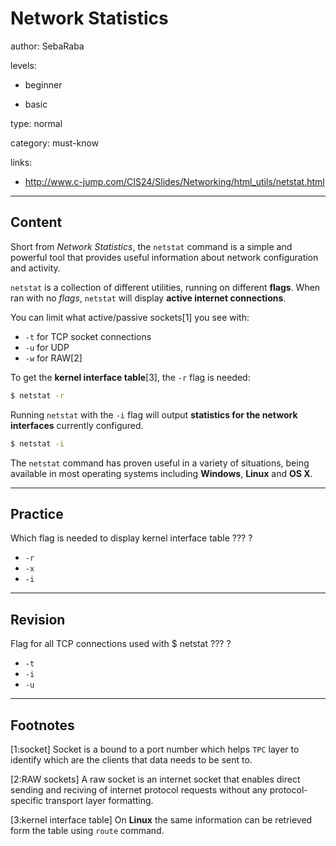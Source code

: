 # Network Statistics
author: SebaRaba

levels:

  - beginner

  - basic

type: normal

category: must-know

links:

  - http://www.c-jump.com/CIS24/Slides/Networking/html_utils/netstat.html

---
## Content

Short from *Network Statistics*, the `netstat` command is a simple and powerful tool that provides useful information about network configuration and activity.

`netstat` is a collection of different utilities, running on different **flags**. When ran with no *flags*, `netstat` will display **active internet connections**.

You can limit what active/passive sockets[1] you see with:
 - `-t` for TCP socket connections
 - `-u` for UDP
 - `-w` for RAW[2]

To get the **kernel interface table**[3], the `-r` flag is needed:
```bash
$ netstat -r

```
Running `netstat` with the `-i` flag will output **statistics for the network interfaces** currently configured.
```bash
$ netstat -i
```

The `netstat` command has proven useful in a variety of situations, being available in most operating systems including **Windows**, **Linux** and **OS X**.

---
## Practice

Which flag is needed to display kernel interface table
??? ?

* `-r`
* `-x`
* `-i`

---
## Revision

Flag for all TCP connections used with $ netstat
??? ?

* `-t`
* `-i`
* `-u`

---
## Footnotes

[1:socket]
Socket is a bound to a port number which helps `TPC` layer to identify which are the clients that data needs to be sent to.

[2:RAW sockets]
A raw socket is an internet socket that enables direct sending and reciving of internet protocol requests without any protocol-specific transport layer formatting.

[3:kernel interface table]
On **Linux** the same information can be retrieved form the table using `route` command.
